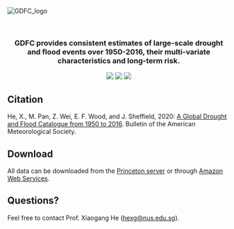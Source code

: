 ![GDFC_logo](https://user-images.githubusercontent.com/7798592/212280005-3d022c4d-e2de-4202-a087-7a557cb9c61c.png)

<div align="center">
<br />
<h3>
GDFC provides consistent estimates of large-scale drought and flood events over 1950-2016, their multi-variate characteristics and long-term risk.
</h3>
<p align="center">
<a href="https://github.com/PREP-NexT/data" alt="GitHub contributors">
<img src="https://img.shields.io/github/contributors/PREP-NexT/data.svg" /></a>
<a href="https://github.com/PREP-NexT/data" alt="GitHub issues by-label">
<img src="https://img.shields.io/github/issues/PREP-NexT/data" /></a>
<a href="https://twitter.com/Xiaogang_He" alt="Twitter Follow">
<img src="https://img.shields.io/twitter/follow/Xiaogang_He.svg?label=Follow&style=social" /></a>
</p>
</div>

## Citation
He, X., M. Pan, Z. Wei, E. F. Wood, and J. Sheffield, 2020: [A Global Drought and Flood Catalogue from 1950 to 2016](https://journals.ametsoc.org/doi/abs/10.1175/BAMS-D-18-0269.1). Bulletin of the American Meteorological Society.

## Download
All data can be downloaded from the [Princeton server](https://prep-next.github.io/data/GDFC/products.html) or through [Amazon Web Services](https://registry.opendata.aws/global-drought-flood-catalogue/).

## Questions?
Feel free to contact Prof. Xiaogang He (hexg@nus.edu.sg). 
